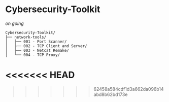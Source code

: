 # Cybersecurity-Toolkit
_on going_

```
Cybersecurity-Toolkit/
├── network-tools/
│   ├── 001 - Port Scanner/
│   ├── 002 - TCP Client and Server/
│   ├── 003 - Netcat Remake/
│   └── 004 - TCP Proxy/
```

<<<<<<< HEAD
=======

>>>>>>> 62458a584cdf1d3a662da096b14abd8b62bd173e

